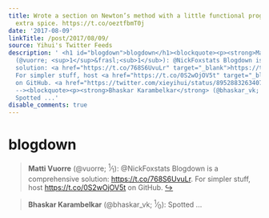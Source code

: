 ```yaml
---
title: Wrote a section on Newton’s method with a little functional programming for
  extra spice. https://t.co/oeztfbmT0j
date: '2017-08-09'
linkTitle: /post/2017/08/09/
source: Yihui's Twitter Feeds
description: ' <h1 id="blogdown">blogdown</h1><blockquote><p><strong>Matti Vuorre</strong>
  (@vuorre; <sup>1</sup>&frasl;<sub>1</sub>): @NickFoxstats Blogdown is a comprehensive
  solution: <a href="https://t.co/768S6UvuLr" target="_blank">https://t.co/768S6UvuLr</a>.
  For simpler stuff, host <a href="https://t.co/0S2wOjOV5t" target="_blank">https://t.co/0S2wOjOV5t</a>
  on GitHub. <a href="https://twitter.com/xieyihui/status/895288326340718592" target="_blank">&#8618;</a></p></blockquote><!--
  --><blockquote><p><strong>Bhaskar Karambelkar</strong> (@bhaskar_vk; <sup>1</sup>&frasl;<sub>0</sub>):
  Spotted ...'
disable_comments: true
---
```

 <h1 id="blogdown">blogdown</h1><blockquote><p><strong>Matti Vuorre</strong> (@vuorre; <sup>1</sup>&frasl;<sub>1</sub>): @NickFoxstats Blogdown is a comprehensive solution: <a href="https://t.co/768S6UvuLr" target="_blank">https://t.co/768S6UvuLr</a>. For simpler stuff, host <a href="https://t.co/0S2wOjOV5t" target="_blank">https://t.co/0S2wOjOV5t</a> on GitHub. <a href="https://twitter.com/xieyihui/status/895288326340718592" target="_blank">&#8618;</a></p></blockquote><!-- --><blockquote><p><strong>Bhaskar Karambelkar</strong> (@bhaskar_vk; <sup>1</sup>&frasl;<sub>0</sub>): Spotted ...
